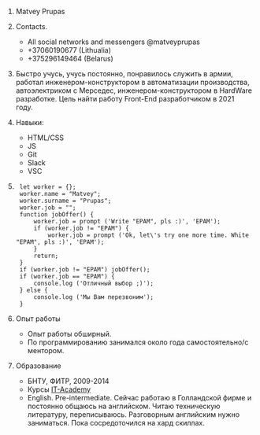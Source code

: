 
1. Matvey Prupas
2. Contacts.
	* All social  networks and messengers @matveyprupas 
	* +37060190677 (Lithualia)
	* +375296149464 (Belarus)

3. Быстро учусь, учусь постоянно, понравилось служить в армии, работал инженером-конструктором в автоматизации производства, автоэлектриком с Мерседес, инженером-конструктором в HardWare разработке. Цель найти работу Front-End разработчиком в 2021 году.
4. Навыки:
	* HTML/CSS 
	* JS 
	* Git
	* Slack
	* VSC
5. ```
	let worker = {};
	worker.name = "Matvey";
	worker.surname = "Prupas";
  	worker.job = "";
	function jobOffer() {
		worker.job = prompt ('Write "EPAM", pls :)', 'EPAM');
		if (worker.job != "EPAM") {
			worker.job = prompt ('Ok, let\'s try one more time. White "EPAM", pls :)', 'EPAM');
		}
		return;
	}
	if (worker.job != "EPAM") jobOffer();
	if (worker.job == "EPAM") {
		console.log ('Отличный выбор ;)');
	} else {
		console.log ('Мы Вам перезвоним');
	}
	```
	
6. Опыт работы
	* Опыт работы обширный. 
	* По программированию занимался около года самостоятельно/с ментором. 
7. Образование
	* БНТУ, ФИТР, 2009-2014
	* Курсы [IT-Academy](https://www.it-academy.by/course/front-end-developer/fd1-razrabotka-veb-saytov-s-ispolzovaniem-html-css-i-javascript/)
	* English. Pre-intermediate. Сейчас работаю в Голландской фирме и постоянно общаюсь на английском. Читаю техническую литературу, переписываюсь. Разговорным английским нужно заниматься. Пока сосредоточился на хард скиллах.